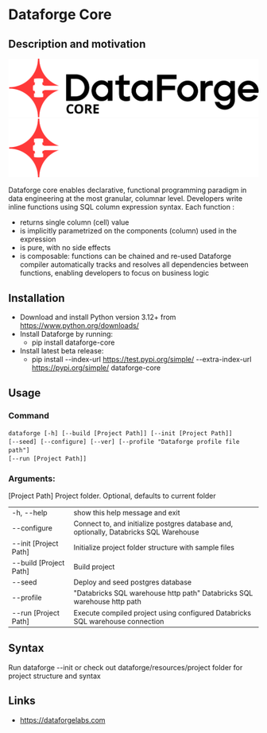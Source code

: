 # Dataforge Core
## Description and motivation

![DataForge Core-Light](etc/DataForge_Core_Color.svg#gh-light-mode-only)
![DataForge Core-Dark](etc/DataForge_Core_Reverse.svg#gh-dark-mode-only)

Dataforge core enables declarative, functional programming paradigm in data engineering at the most granular, columnar level.
Developers write inline functions using SQL column expression syntax. Each function :
- returns single column (cell) value
- is implicitly parametrized on the components (column) used in the expression
- is pure, with no side effects
- is composable: functions can be chained and re-used
Dataforge compiler automatically tracks and resolves all dependencies between functions, enabling developers to focus on business logic

## Installation

- Download and install Python version 3.12+ from https://www.python.org/downloads/
- Install Dataforge by running: 
  - pip install dataforge-core
- Install latest beta release: 
  - pip install --index-url https://test.pypi.org/simple/ --extra-index-url https://pypi.org/simple/ dataforge-core
  
## Usage
### Command
<code>dataforge [-h] [--build [Project Path]] [--init [Project Path]] [--seed] [--configure] [--ver]
                 [--profile "Dataforge profile file path"] [--run [Project Path]]</code>


### Arguments:
  [Project Path]        Project folder. Optional, defaults to current folder

  <table>
  <tr><td>-h, --help</td><td>show this help message and exit</td></tr>
  <tr><td>--configure</td><td>Connect to, and initialize postgres database and, optionally, Databricks SQL Warehouse</td></tr>
  <tr><td>--init [Project Path]</td><td>Initialize project folder structure with sample files</td></tr>
  <tr><td>--build [Project Path]</td><td>Build project</td></tr>
  <tr><td>--seed</td><td>Deploy and seed postgres database</td></tr>
  <tr><td>--profile</td><td> "Databricks SQL warehouse http path" Databricks SQL warehouse http path</td></tr>
  <tr><td>--run [Project Path]</td><td>Execute compiled project using configured Databricks SQL warehouse connection</td></tr>
 </table>

## Syntax
Run dataforge --init or check out dataforge/resources/project folder for project structure and syntax 

## Links
- https://dataforgelabs.com